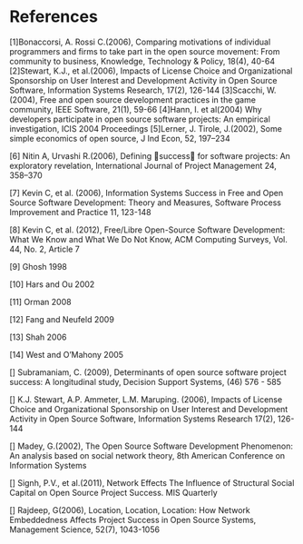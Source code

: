 # References
[1]Bonaccorsi, A. Rossi C.(2006), Comparing motivations of individual programmers and firms to take part in the open source movement: From community to business, Knowledge, Technology & Policy, 18(4), 40-64
[2]Stewart, K.J., et al.(2006), Impacts of License Choice and Organizational Sponsorship on User Interest and Development Activity in Open Source Software, Information Systems Research, 17(2), 126-144
[3]Scacchi, W. (2004), Free and open source development practices in the game community, IEEE Software, 21(1), 59-66
[4]Hann, I. et al(2004) Why developers participate in open source software projects: An empirical investigation, ICIS 2004 Proceedings
[5]Lerner, J. Tirole, J.(2002), Some simple economics of open source, J Ind Econ, 52, 197–234

<!-- 2.1. OSS Participation motivation  -->
[6] Nitin A, Urvashi R.(2006), Defining success for software projects: An exploratory revelation, International Journal of Project Management 24, 358–370

[7] Kevin C, et al. (2006), Information Systems Success in Free and Open Source Software Development: Theory and Measures, Software Process Improvement and Practice 11, 123-148

[8] Kevin C, et al. (2012), Free/Libre Open-Source Software Development: What We Know
and What We Do Not Know, ACM Computing Surveys, Vol. 44, No. 2, Article 7

[9] Ghosh 1998

[10] Hars and Ou 2002

[11] Orman 2008

[12] Fang and Neufeld 2009

[13] Shah 2006

[14] West and O’Mahony 2005


<!-- 2.2. OSS Project success -->
[] Subramaniam, C. (2009), Determinants of open source software project success: A longitudinal study, Decision Support Systems, (46) 576 - 585

[] K.J. Stewart, A.P. Ammeter, L.M. Maruping. (2006), Impacts of License Choice and Organizational Sponsorship on User Interest and Development Activity in Open Source Software, Information Systems Research 17(2), 126-144

<!-- 2.2.2. OSS project as a Network -->
[] Madey, G.(2002), The Open Source Software Development Phenomenon: An analysis based on social network theory, 8th American Conference on Information Systems

[] Signh, P.V., et al.(2011), Network Effects The Influence of Structural Social Capital on Open Source Project Success. MIS Quarterly

[] Rajdeep, G(2006), Location, Location, Location: How Network Embeddedness Affects Project Success in Open Source Systems, Management Science, 52(7), 1043-1056
